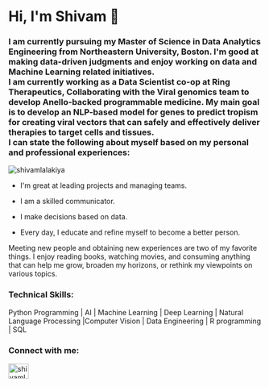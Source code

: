 
<h1>Hi, I'm Shivam 👋</h1>
<h3>I am currently pursuing my Master of Science in Data Analytics Engineering from Northeastern University, Boston. I'm good at making data-driven judgments and enjoy working on data and Machine Learning related initiatives.</br>
I am currently working as a Data Scientist co-op at Ring Therapeutics, Collaborating with the Viral genomics team to develop Anello-backed programmable medicine. My main goal is to develop an NLP-based model for genes to predict tropism for creating viral vectors that can safely and effectively deliver therapies to target cells and tissues.</br>
I can state the following about myself based on my personal and professional experiences:
</h3>

<p align="left"> <img src="https://komarev.com/ghpvc/?username=hrsh25&label=Profile%20views&color=0e75b6&style=flat" alt="shivamlalakiya" /> </p>

- I'm great at leading projects and managing teams.

- I am a skilled communicator.

- I make decisions based on data.

- Every day, I educate and refine myself to become a better person.

Meeting new people and obtaining new experiences are two of my favorite things. I enjoy reading books, watching movies, and consuming anything that can help me grow, broaden my horizons, or rethink my viewpoints on various topics.</br>


<h3 align="left">Technical Skills:</h3>
Python Programming | AI | Machine Learning | Deep Learning | Natural Language Processing |Computer Vision | Data Engineering | R programming | SQL

<h3 align="left">Connect with me:</h3>
<p align="left">
<a href="https://www.linkedin.com/in/shivam-lalakiya/" target="blank"><img align="center" src="https://cdn.jsdelivr.net/npm/simple-icons@3.0.1/icons/linkedin.svg" alt="shivamlalakiya" height="30" width="40" /></a>
</p>

